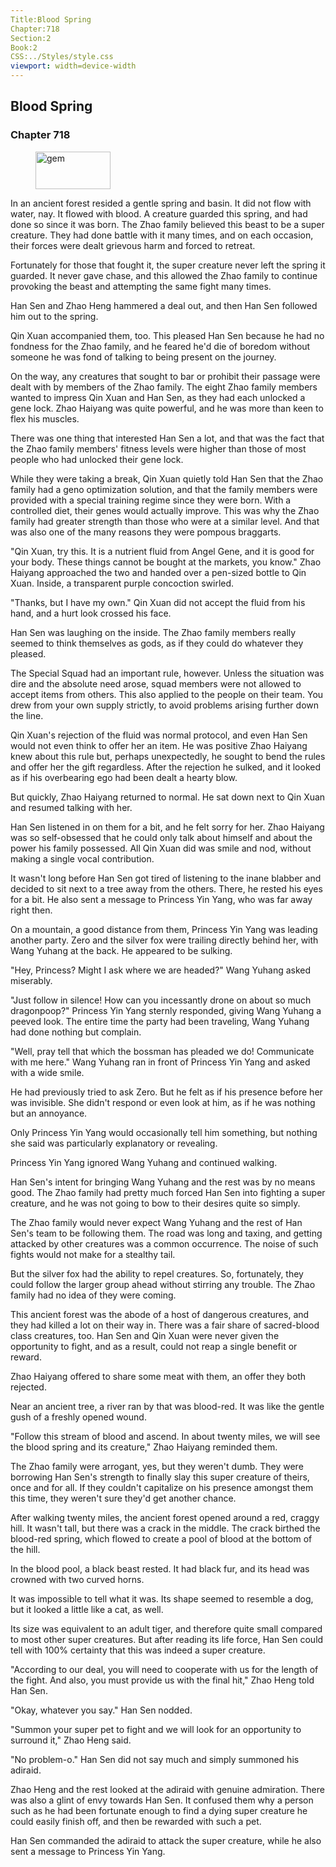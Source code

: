 ```yaml
---
Title:Blood Spring 
Chapter:718 
Section:2 
Book:2 
CSS:../Styles/style.css 
viewport: width=device-width
---
```

  
## Blood Spring
### Chapter 718
  
<figure>
	<img src="../Images/gem.gif" alt="gem" id="gem" width="120" height="60" />
</figure>
  

  
In an ancient forest resided a gentle spring and basin. It did not flow with water, nay. It flowed with blood. A creature guarded this spring, and had done so since it was born. The Zhao family believed this beast to be a super creature. They had done battle with it many times, and on each occasion, their forces were dealt grievous harm and forced to retreat.

Fortunately for those that fought it, the super creature never left the spring it guarded. It never gave chase, and this allowed the Zhao family to continue provoking the beast and attempting the same fight many times.

Han Sen and Zhao Heng hammered a deal out, and then Han Sen followed him out to the spring.

Qin Xuan accompanied them, too. This pleased Han Sen because he had no fondness for the Zhao family, and he feared he'd die of boredom without someone he was fond of talking to being present on the journey.

On the way, any creatures that sought to bar or prohibit their passage were dealt with by members of the Zhao family. The eight Zhao family members wanted to impress Qin Xuan and Han Sen, as they had each unlocked a gene lock. Zhao Haiyang was quite powerful, and he was more than keen to flex his muscles.

There was one thing that interested Han Sen a lot, and that was the fact that the Zhao family members' fitness levels were higher than those of most people who had unlocked their gene lock.

While they were taking a break, Qin Xuan quietly told Han Sen that the Zhao family had a geno optimization solution, and that the family members were provided with a special training regime since they were born. With a controlled diet, their genes would actually improve. This was why the Zhao family had greater strength than those who were at a similar level. And that was also one of the many reasons they were pompous braggarts.

"Qin Xuan, try this. It is a nutrient fluid from Angel Gene, and it is good for your body. These things cannot be bought at the markets, you know." Zhao Haiyang approached the two and handed over a pen-sized bottle to Qin Xuan. Inside, a transparent purple concoction swirled.

"Thanks, but I have my own." Qin Xuan did not accept the fluid from his hand, and a hurt look crossed his face.

Han Sen was laughing on the inside. The Zhao family members really seemed to think themselves as gods, as if they could do whatever they pleased.

The Special Squad had an important rule, however. Unless the situation was dire and the absolute need arose, squad members were not allowed to accept items from others. This also applied to the people on their team. You drew from your own supply strictly, to avoid problems arising further down the line.

Qin Xuan's rejection of the fluid was normal protocol, and even Han Sen would not even think to offer her an item. He was positive Zhao Haiyang knew about this rule but, perhaps unexpectedly, he sought to bend the rules and offer her the gift regardless. After the rejection he sulked, and it looked as if his overbearing ego had been dealt a hearty blow.

But quickly, Zhao Haiyang returned to normal. He sat down next to Qin Xuan and resumed talking with her.

Han Sen listened in on them for a bit, and he felt sorry for her. Zhao Haiyang was so self-obsessed that he could only talk about himself and about the power his family possessed. All Qin Xuan did was smile and nod, without making a single vocal contribution.

It wasn't long before Han Sen got tired of listening to the inane blabber and decided to sit next to a tree away from the others. There, he rested his eyes for a bit. He also sent a message to Princess Yin Yang, who was far away right then.

On a mountain, a good distance from them, Princess Yin Yang was leading another party. Zero and the silver fox were trailing directly behind her, with Wang Yuhang at the back. He appeared to be sulking.

"Hey, Princess? Might I ask where we are headed?" Wang Yuhang asked miserably.

"Just follow in silence! How can you incessantly drone on about so much dragonpoop?" Princess Yin Yang sternly responded, giving Wang Yuhang a peeved look. The entire time the party had been traveling, Wang Yuhang had done nothing but complain.

"Well, pray tell that which the bossman has pleaded we do! Communicate with me here." Wang Yuhang ran in front of Princess Yin Yang and asked with a wide smile.

He had previously tried to ask Zero. But he felt as if his presence before her was invisible. She didn't respond or even look at him, as if he was nothing but an annoyance.

Only Princess Yin Yang would occasionally tell him something, but nothing she said was particularly explanatory or revealing.

Princess Yin Yang ignored Wang Yuhang and continued walking.

Han Sen's intent for bringing Wang Yuhang and the rest was by no means good. The Zhao family had pretty much forced Han Sen into fighting a super creature, and he was not going to bow to their desires quite so simply.

The Zhao family would never expect Wang Yuhang and the rest of Han Sen's team to be following them. The road was long and taxing, and getting attacked by other creatures was a common occurrence. The noise of such fights would not make for a stealthy tail.

But the silver fox had the ability to repel creatures. So, fortunately, they could follow the larger group ahead without stirring any trouble. The Zhao family had no idea of they were coming.

This ancient forest was the abode of a host of dangerous creatures, and they had killed a lot on their way in. There was a fair share of sacred-blood class creatures, too. Han Sen and Qin Xuan were never given the opportunity to fight, and as a result, could not reap a single benefit or reward.

Zhao Haiyang offered to share some meat with them, an offer they both rejected.

Near an ancient tree, a river ran by that was blood-red. It was like the gentle gush of a freshly opened wound.

"Follow this stream of blood and ascend. In about twenty miles, we will see the blood spring and its creature," Zhao Haiyang reminded them.

The Zhao family were arrogant, yes, but they weren't dumb. They were borrowing Han Sen's strength to finally slay this super creature of theirs, once and for all. If they couldn't capitalize on his presence amongst them this time, they weren't sure they'd get another chance.

After walking twenty miles, the ancient forest opened around a red, craggy hill. It wasn't tall, but there was a crack in the middle. The crack birthed the blood-red spring, which flowed to create a pool of blood at the bottom of the hill.

In the blood pool, a black beast rested. It had black fur, and its head was crowned with two curved horns.

It was impossible to tell what it was. Its shape seemed to resemble a dog, but it looked a little like a cat, as well.

Its size was equivalent to an adult tiger, and therefore quite small compared to most other super creatures. But after reading its life force, Han Sen could tell with 100% certainty that this was indeed a super creature.

"According to our deal, you will need to cooperate with us for the length of the fight. And also, you must provide us with the final hit," Zhao Heng told Han Sen.

"Okay, whatever you say." Han Sen nodded.

"Summon your super pet to fight and we will look for an opportunity to surround it," Zhao Heng said.

"No problem-o." Han Sen did not say much and simply summoned his adiraid.

Zhao Heng and the rest looked at the adiraid with genuine admiration. There was also a glint of envy towards Han Sen. It confused them why a person such as he had been fortunate enough to find a dying super creature he could easily finish off, and then be rewarded with such a pet.

Han Sen commanded the adiraid to attack the super creature, while he also sent a message to Princess Yin Yang.